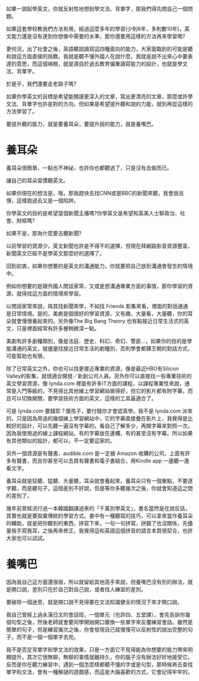 如果一說起學英文，你就反射性地想到學文法、背單字，那我們得先問自己一個問題。

如果這套學校教我們方法有用，經過這麼多年的學習(少則6年，多則數10年)，英文能力還是沒有達到你想像中需要的水準，那你還要用這樣的方法再來學習嗎?

更何況，出了社會之後，英語聽說讀寫這四種面向的能力，大家面臨到的可能是聽和說這方面直接的挑戰，我就是聽不懂外國人在說什麼，我就是說不出來心中要表達的意思，而這個禍根，就是源自於過去教育偏重讀寫能力的設計，也就是學文法、背單字。

於是乎，我們還要走老路子嗎?

如果你學英文的目標是希望能閱讀更深入的文章，寫出更漂亮的文章，那麼或許學文法、背單字也許是對的方向，但如果是希望提升聽和說的力能，就別再從這樣的方法學習了。

要提升聽的能力，就是要養耳朵，要提升說的能力，就是養嘴巴。


養耳朵
=========

養耳朵很簡單，一點也不神祕，也許你也都聽過了，只是沒有去做而已。

讓自己的耳朵習慣聽英文。

如果你現在的想法是，哦，那我趕快去找CNN或是BBC的新聞來聽，我會說且慢，這樣跑過去又是一個陷阱。

你學英文的目的是希望當個新聞主播嗎?你學英文是希望和英美人士聊政治、社會、財經嗎?

如果不是，那為什麼要去聽新聞?

以前學習的資源少，英文新聞也許是不得不的選擇，但現在拜網路影音資源豐富，新聞英文已經不是學英文那麼好的選擇了。

回到初衷，如果你想要的是英文的溝通能力，你就要把自己放到溝通會發生的情境中。

例如你想要的是跟外國人閒話家常，又或是想溝通專業方面的事情，那你學習的資源，就得找這方面的情境來學習。

以閒話家常來說，與其找新聞來學，不如找 Friends 影集來看，裡面的對話通通是日常情境。是的，美劇是個很好的學習資源，又有趣，大量看，大量聽，你的耳朵就會慢慢養起來的。另外像The Big Bang Theory 也有點接近日常生活式的英文，只是裡面經常有許多梗稍微深一點。

美劇有許多劇種類別，像是法庭、歷史、科幻、奇幻、警匪...，如果你的目的是學能溝通的英文，就儘量找接近日常生活的劇種別，否則學會都鐸王朝的對話方式，可能幫助也有限。

除了日常英文之外，你也可以找更接近專業的資源，像是最近HBO有Silicon Valley的影集，就很適合開發／新創公司人員。另外你可以直接找一些專業技術的英文學習資源，像 lynda.com 裡面有許多IT方面的課程，以課程專業性來說，通常是入門等級的，不見得比其他線上學習網站做得好，但它的影片都有附字幕，而且可以切換開關，要學習技術方面的英文，這樣的工具最適合了。

可是 lynda.com 要錢耶？傻孩子，要付錢你才會認真學。我不是 lynda.com 派來的，只是因為用過的幾個線上學習網站中，它的字幕直接疊在影片上，我覺得是比較好的設計，可以先聽一遍沒有字幕的，看自己了解多少，再開字幕來對照一次。因為我使用過的線上課程網站，有的字幕放在邊欄，有的甚至沒有字幕。所以如果有其他類似的設計，都可以，不一定要這家的。

另外一個資源是有聲書，audible.com 是一定被 Amazon 收購的公司，上面有許多有聲書，而且你甚至可以去買有聲書和電子書結合，用Kindle app 一邊聽一邊看文字。

養耳朵就是狂聽、猛聽、大量聽，耳朵就會養起來，養耳朵只有一個重點，不要逐字聽，而是聽句子。這個差別不好說，但是等你多聽幾次之後，你就會知道這之間的差別了。

幾年前曾經流行過一本韓國翻譯過來的「千萬別學英文」，書名當然是在說反話，其實也就是要拋棄傳統的學習方式。書中有一種聽寫的技巧，可以拿來當作養耳朵的輔助，就是把你聽到的東西，拼寫下來，一句一句拼寫，拼錯了也沒關係，先儘量我手寫我耳，之後再來修正，我覺得這和英語這個拼音的語言本質很契合，也許大家也可以試試。


養嘴巴
=========

因為我自己這方面還很弱，所以就留給其他高手來說，但養嘴巴沒有別的辦法，就是開口說，差別只在於自己對自己說，或者找人練習的差別。

要破除一個迷思，就是開口說不見得要在文法知識健全的情況下來才開口說。

我自己曾經上過永漢日文的會話班，一個單元（也許四、五堂課），會先告訴你幾個句型之後，然後老師就會要同學開始開口置換一些單字來反覆練習會話。雖然是簡單的句子，但是練習幾次之後，你會發現自己就慢慢可以反射性的說出完整的句子，而不是一個一個單字去兜。


我不是否定背單字和學文法的效果，只是一方面它不見得能為你想要的能力帶來明顯提升，其次它很無聊，無聊的事情就難持久，你的腦子沒有辦法好好地接受它。反而是你在聽力練習中，遇到一個怎麼樣都聽不懂的字或是句型，那時候再去查找單字和文法，會有一種解謎的遊戲感，而這是大腦喜歡的方式，它會記得牢牢的。






























